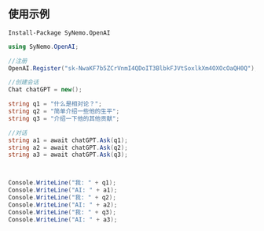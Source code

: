 ## 使用示例

```Install-Package SyNemo.OpenAI```

```C#
using SyNemo.OpenAI;

//注册
OpenAI.Register("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");

//创建会话
Chat chatGPT = new();

string q1 = "什么是相对论？";
string q2 = "简单介绍一些他的生平";
string q3 = "介绍一下他的其他贡献";

//对话
string a1 = await chatGPT.Ask(q1);
string a2 = await chatGPT.Ask(q2);
string a3 = await chatGPT.Ask(q3);



Console.WriteLine("我: " + q1);
Console.WriteLine("AI: " + a1);
Console.WriteLine("我: " + q2);
Console.WriteLine("AI: " + a2);
Console.WriteLine("我: " + q3);
Console.WriteLine("AI: " + a3);
```
